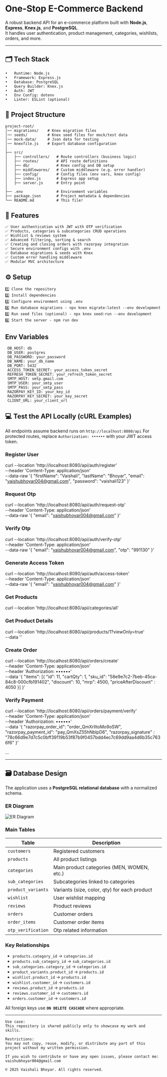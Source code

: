 # One-Stop E-Commerce Backend

A robust backend API for an e-commerce platform built with **Node.js**, **Express**, **Knex.js**, and **PostgreSQL**.  
It handles user authentication, product management, categories, wishlists, orders, and more.

---

## 🗂️ Tech Stack

```plaintext
•	Runtime: Node.js
•	Framework: Express.js
•	Database: PostgreSQL
•	Query Builder: Knex.js
•	Auth: JWT
•	Env Config: dotenv
•	Linter: ESLint (optional)
```

## 📂 Project Structure

```plaintext
project-root/
│── migrations/    # Knex migration files
│── seeds/         # Knex seed files for mock/test data
│── mock-data/     # Json data for testing
│── knexfile.js    # Export database configuration
│
├── src/
│   ├── controllers/   # Route controllers (business logic)
│   ├── routes/        # API route definitions
│   ├── db/            # Knex config and DB setup
│   ├── middlewares/   # Custom middleware (e.g. error handler)
│   ├── config/        # Config files (env vars, knex config)
│   ├── index.js       # Express app setup
│   ├── server.js      # Entry point
│
├── .env               # Environment variables
├── package.json       # Project metadata & dependencies
└── README.md          # This file!
```

## 🚀 Features

```plaintext
✅ User authentication with JWT with OTP verification
✅ Products, categories & subcategories CRUD operations
✅ Wishlist & reviews system
✅ Advanced filtering, sorting & search
✅ Creating and closing orders with razorpay integration
✅ Secure environment configs with .env
✅ Database migrations & seeds with Knex
✅ Custom error handling middleware
✅ Modular MVC architecture
```

## ⚙️ Setup

```plaintext
1️⃣ Clone the repository
2️⃣ Install dependencies
3️⃣ Configure environment using .env
4️⃣ Run database migrations - npx knex migrate:latest --env development
5️⃣ Run seed files (optional) - npx knex seed:run --env development
6️⃣ Start the server - npm run dev
```

## Env Variables
```
 DB_HOST: db
 DB_USER: postgres
 DB_PASSWORD: your_password
 DB_NAME: your_db_name
 DB_PORT: 5432
 ACCESS_TOKEN_SECRET: your_access_token_secret
 REFRESH_TOKEN_SECRET: your_refresh_token_secret
 SMTP_HOST: smtp.gmail.com
 SMTP_USER: your_smtp_user
 SMTP_PASS: your_smtp_pass
 RAZORPAY_KEY_ID: your_key_id
 RAZORPAY_KEY_SECRET: your_key_secret
 CLIENT_URL: your_client_url
```

## 💻 Test the API Locally (cURL Examples)

All endpoints assume backend runs on `http://localhost:8080/api`
For protected routes, replace `Authorization: ••••••` with your JWT access token.


### Register User
curl --location 'http://localhost:8080/api/auth/register' \
--header 'Content-Type: application/json' \
--data-raw '{
    "firstName": "Vaishali",
    "lastName": "Bhoyar",
    "email": "vaishubhoyar004@gmail.com",
    "password": "vaishali123"
}'
### Request Otp
curl --location 'http://localhost:8080/api/auth/request-otp' \
--header 'Content-Type: application/json' \
--data-raw '{
    "email": "vaishubhoyar004@gmail.com"
}'
### Verify Otp
curl --location 'http://localhost:8080/api/auth/verify-otp' \
--header 'Content-Type: application/json' \
--data-raw '{
    "email": "vaishubhoyar004@gmail.com",
    "otp": "991130"
}'
### Generate Access Token
curl --location 'http://localhost:8080/api/auth/access-token' \
--header 'Content-Type: application/json' \
--data-raw '{
    "email": "vaishubhoyar004@gmail.com"
}'
### Get Products
curl --location 'http://localhost:8080/api/categories/all'
### Get Product Details
curl --location 'http://localhost:8080/api/products/1?viewOnly=true' \
--data ''
### Create Order
curl --location 'http://localhost:8080/api/orders/create' \
--header 'Content-Type: application/json' \
--header 'Authorization: ••••••' \
--data '{
    "items": [{
        "id": 11,
       "cartQty": 1,
       "sku_id": "58e9e7c2-7beb-45ca-84c8-000cfb191402",
       "discount": 10,
       "mrp": 4500,
       "priceAfterDiscount" : 4050
     }]
}'
### Verify Payment
curl --location 'http://localhost:8080/api/orders/payment/verify' \
--header 'Content-Type: application/json' \
--header 'Authorization: ••••••' \
--data '{
    "razorpay_order_id": "order_QmXrIltoMo9oSW",
    "razorpay_payment_id": "pay_QmXsZ55hNbIpD6",
    "razorpay_signature" : "78c66d9e7d7c5c0bff39119b53f87b9f0457bdd4ec7c69dd9aa4d6b35c7636f6"
}'

...

---

## 🗃️ Database Design

The application uses a **PostgreSQL relational database** with a normalized schema.

### ER Diagram

![ER Diagram](./docs/er-diagram.png)

### Main Tables

| Table              | Description                                  |
|--------------------|----------------------------------------------|
| `customers`        | Registered customers                         |
| `products`         | All product listings                         |
| `categories`       | Main product categories (MEN, WOMEN, etc.)   |
| `sub_categories`   | Subcategories linked to categories           |
| `product_variants` | Variants (size, color, qty) for each product |
| `wishlist`         | User wishlist mapping                        |
| `reviews`          | Product reviews                              |
| `orders`           | Customer orders                              |
| `order_items`      | Customer order items                         |
| `otp_verification` | Otp related information                      |

### Key Relationships

- `products.category_id` → `categories.id`
- `products.sub_category_id` → `sub_categories.id`
- `sub_categories.category_id` → `categories.id`
- `product_variants.product_id` → `products.id`
- `wishlist.product_id` → `products.id`
- `wishlist.customer_id` → `customers.id`
- `reviews.product_id` → `products.id`
- `reviews.customer_id` → `customers.id`
- `orders.customer_id` → `customers.id`

All foreign keys use **`ON DELETE CASCADE`** where appropriate.

---

```plaintext
Use case: 
This repository is shared publicly only to showcase my work and skills.

Restrictions: 
You may not copy, reuse, modify, or distribute any part of this project without my written permission.

If you wish to contribute or have any open issues, please contact me: vaishubhoyar004@gmail.com

© 2025 Vaishali Bhoyar. All rights reserved.
```